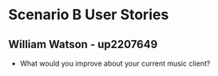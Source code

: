 # Scenario B User Stories

## William Watson - up2207649

- What would you improve about your current music client?
